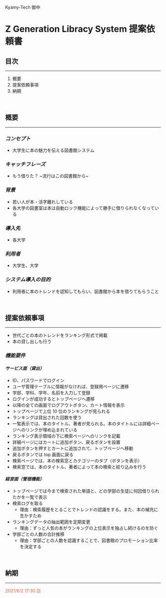 Kyamy-Tech 御中

# Z Generation Libracy System 提案依頼書

## **目次**

---

1. 概要
2. 提案依頼事項
3. 納期

<br>

## **概要**

---

### _コンセプト_

- 大学生に本の魅力を伝える図書館システム

### _キャッチフレーズ_

- もう借りた？ ~流行はこの図書館から~

### _背景_

- 若い人が本・活字離れしている
- 各大学の図書室は本は自動ロック機能によって勝手に借りられなくなっている

### _導入先_

- 各大学

### _利用者_

- 大学生、大学

### _システム導入の目的_

- 利用者に本のトレンドを認知してもらい、図書館から本を借りてもらうこと

<br>

## **提案依頼事項**

---

- 世代ごとの本のトレンドをランキング形式で掲載
- 本の貸し出しも行う

### _機能要件_

#### _サービス面（貸出）_

- ID、パスワードでログイン
- ユーザ管理テーブルに情報がなければ、登録用ページに遷移
- 学部、学科、学年、名前を入力して登録
- ログインが成功するとトップページへ遷移
- 以降の全ての画面でログアウトボタン、カート情報を表示
- トップページで上位 10 位のランキングが見られる
- ランキングは貸出された回数を使う
- 一覧表示では、本のタイトル、著者が見られる。本のタイトルには詳細ページへのリンクが埋め込まれている
- ランキング表示領域の下に検索ページへのリンクを記載
- 詳細ページにはカートに追加ボタン、戻るボタンを設置
- 追加ボタンを押すとカートに追加されて、トップページへ移動
- 戻るボタンでは top 画面に戻る
- 検索ページでは、本の検索窓とカテゴリーのタブ（ボタンを表示）
- 検索窓では、本のタイトル、著者によって本の検索と絞り込みを行う

#### _経営面（管理機能）_

- トップページでは今まで検索された単語と、どの学部の生徒に何回借りられたかを一覧で表示
- 検索ログを取る
  - 理由：検索履歴をとることでトレンドの認識をする。また、本の補充に生かすため
- ランキングデータの抽出範囲を定期変更
  - 理由：ずっと人気の本がランキングの上位表示を独占し続けるのを防ぐ
- 学部ごとの人数の合計推移
  - 理由：学部ごとの人数を認識することで、図書館のプロモーション比率を決定する

<br>

## **納期**

---

<font color="Tomato">2021/6/2 17:30 迄</font>
